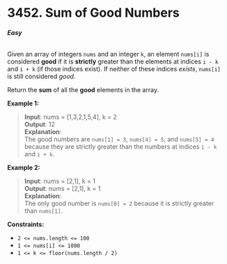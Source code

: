 # 3452. Sum of Good Numbers
###### **Easy**

Given an array of integers `nums` and an integer `k`, an element `nums[i]` is considered **good** if it is **strictly** greater than the elements at indices `i - k` and `i + k` (if those indices exist). If neither of these indices *exists*, `nums[i]` is still considered *good*.

Return the **sum** of all the **good** elements in the array.
 

**Example 1:**

> **Input**: nums = [1,3,2,1,5,4], k = 2  
**Output**: 12  
**Explanation**:  
The good numbers are `nums[1] = 3`, `nums[4] = 5`, and `nums[5] = 4` because they are strictly greater than the numbers at indices `i - k` and `i + k`.  

**Example 2:**

> **Input**: nums = [2,1], k = 1  
**Output**: nums = [2,1], k = 1  
**Explanation**:  
The only good number is `nums[0] = 2` because it is strictly greater than `nums[1]`.
 

**Constraints:**

- `2 <= nums.length <= 100`
- `1 <= nums[i] <= 1000`
- `1 <= k <= floor(nums.length / 2)`
